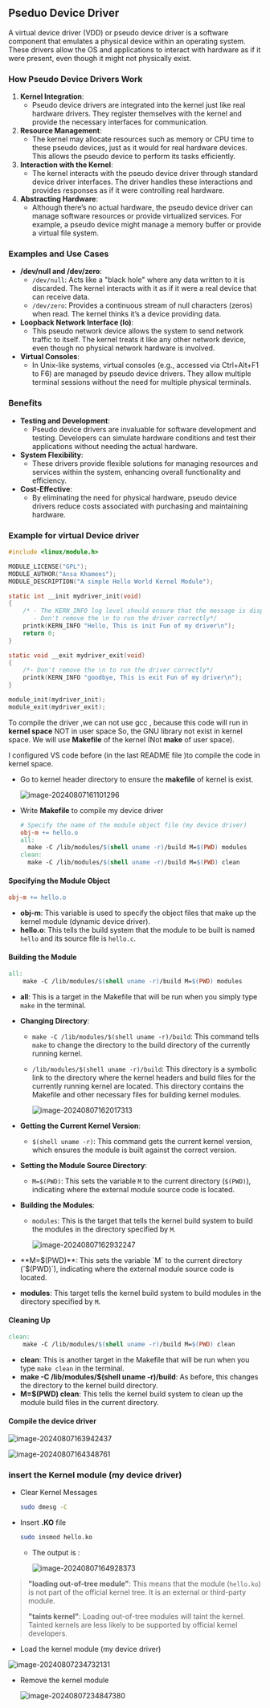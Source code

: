 ## Pseduo Device Driver

A virtual device driver (VDD) or pseudo device driver is a software component that emulates a physical device within an operating system. These drivers allow the OS and applications to interact with hardware as if it were present, even though it might not physically exist.

### How Pseudo Device Drivers Work

1. **Kernel Integration**:
   - Pseudo device drivers are integrated into the kernel just like real hardware drivers. They register themselves with the kernel and provide the necessary interfaces for communication.
2. **Resource Management**:
   - The kernel may allocate resources such as memory or CPU time to these pseudo devices, just as it would for real hardware devices. This allows the pseudo device to perform its tasks efficiently.
3. **Interaction with the Kernel**:
   - The kernel interacts with the pseudo device driver through standard device driver interfaces. The driver handles these interactions and provides responses as if it were controlling real hardware.
4. **Abstracting Hardware**:
   - Although there’s no actual hardware, the pseudo device driver can manage software resources or provide virtualized services. For example, a pseudo device might manage a memory buffer or provide a virtual file system.

### Examples and Use Cases

- **/dev/null and /dev/zero**:
  - `/dev/null`: Acts like a "black hole" where any data written to it is discarded. The kernel interacts with it as if it were a real device that can receive data.
  - `/dev/zero`: Provides a continuous stream of null characters (zeros) when read. The kernel thinks it’s a device providing data.
- **Loopback Network Interface (lo)**:
  - This pseudo network device allows the system to send network traffic to itself. The kernel treats it like any other network device, even though no physical network hardware is involved.
- **Virtual Consoles**:
  - In Unix-like systems, virtual consoles (e.g., accessed via Ctrl+Alt+F1 to F6) are managed by pseudo device drivers. They allow multiple terminal sessions without the need for multiple physical terminals.

### Benefits

- **Testing and Development**:
  - Pseudo device drivers are invaluable for software development and testing. Developers can simulate hardware conditions and test their applications without needing the actual hardware.
- **System Flexibility**:
  - These drivers provide flexible solutions for managing resources and services within the system, enhancing overall functionality and efficiency.
- **Cost-Effective**:
  - By eliminating the need for physical hardware, pseudo device drivers reduce costs associated with purchasing and maintaining hardware.

###  Example for virtual Device driver

```c
#include <linux/module.h>

MODULE_LICENSE("GPL");
MODULE_AUTHOR("Ansa Khamees");
MODULE_DESCRIPTION("A simple Hello World Kernel Module");

static int __init mydriver_init(void)
{
    /* - The KERN_INFO log level should ensure that the message is displayed. Other common log levels include KERN_DEBUG, KERN_WARNING, KERN_ERR.
       - Don't remove the \n to run the driver correctly*/
    printk(KERN_INFO "Hello, This is init Fun of my driver\n");
    return 0;
}

static void __exit mydriver_exit(void)
{
    /*- Don't remove the \n to run the driver correctly*/
    printk(KERN_INFO "goodbye, This is exit Fun of my driver\n");
}

module_init(mydriver_init);
module_exit(mydriver_exit);
```

To compile the driver ,we can not use gcc , because this code will run in **kernel space** NOT in user space So, the GNU library not exist in kernel space. We will use **Makefile** of the kernel (Not **make** of user space).

I configured VS code before (in the last README file )to compile the code in kernel space.

- Go to kernel header directory to ensure the **makefile** of kernel is exist.

  ![image-20240807161101296](README.assets/image-20240807161101296.png)

- Write **Makefile** to compile my device driver 

  ```makefile
  # Specify the name of the module object file (my device driver)
  obj-m += hello.o
  all:
  	make -C /lib/modules/$(shell uname -r)/build M=$(PWD) modules
  clean:
  	make -C /lib/modules/$(shell uname -r)/build M=$(PWD) clean
  
  ```

#### Specifying the Module Object

```makefile
obj-m += hello.o
```

- **obj-m**: This variable is used to specify the object files that make up the kernel module (dynamic device driver).
- **hello.o**: This tells the build system that the module to be built is named `hello` and its source file is `hello.c`.

#### Building the Module

```makefile
all:
	make -C /lib/modules/$(shell uname -r)/build M=$(PWD) modules
```

- **all**: This is a target in the Makefile that will be run when you simply type `make` in the terminal.

- **Changing Directory**:

  - `make -C /lib/modules/$(shell uname -r)/build`: This command tells `make` to change the directory to the build directory of the currently running kernel.

  - `/lib/modules/$(shell uname -r)/build`: This directory is a symbolic link to the directory where the kernel headers and build files for the currently running kernel are located. This directory contains the Makefile and other necessary files for building kernel modules.

    ![image-20240807162017313](README.assets/image-20240807162017313.png)

- **Getting the Current Kernel Version**:

  - `$(shell uname -r)`: This command gets the current kernel version, which ensures the module is built against the correct version.

- **Setting the Module Source Directory**:

  - `M=$(PWD)`: This sets the variable `M` to the current directory (`$(PWD)`), indicating where the external module source code is located.

- **Building the Modules**:

  - `modules`: This is the target that tells the kernel build system to build the modules in the directory specified by `M`.

    ![image-20240807162932247](README.assets/image-20240807162932247.png)

- **M=$(PWD)**: This sets the variable `M` to the current directory (`$(PWD)`), indicating where the external module source code is located.
- **modules**: This target tells the kernel build system to build modules in the directory specified by `M`.

#### Cleaning Up

```makefile
clean:
	make -C /lib/modules/$(shell uname -r)/build M=$(PWD) clean
```

- **clean**: This is another target in the Makefile that will be run when you type `make clean` in the terminal.
- **make -C /lib/modules/$(shell uname -r)/build**: As before, this changes the directory to the kernel build directory.
- **M=$(PWD) clean**: This tells the kernel build system to clean up the module build files in the current directory.



#### Compile the device driver

![image-20240807163942437](README.assets/image-20240807163942437.png)

![image-20240807164348761](README.assets/image-20240807164348761.png)

### insert the Kernel module (my device driver)

- Clear Kernel Messages 

  ```bash
  sudo dmesg -C
  ```

- Insert **.KO** file

  ```bash
  sudo insmod hello.ko
  ```

  - The output is : 

    ![image-20240807164928373](README.assets/image-20240807164928373.png)

> **"loading out-of-tree module"**: This means that the module (`hello.ko`) is not part of the official kernel tree. It is an external or third-party module.
>
> **"taints kernel"**: Loading out-of-tree modules will taint the kernel. Tainted kernels are less likely to be supported by official kernel developers.



- Load the kernel module (my device driver)

![image-20240807234732131](README.assets/image-20240807234732131.png)

- Remove the kernel module

  ![image-20240807234847380](README.assets/image-20240807234847380.png) 

